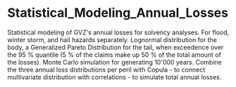 # Statistical_Modeling_Annual_Losses
Statistical modeling of GVZ's annual losses for solvency analyses. For flood, winter storm, and hail hazards separately. Lognormal distribution for the body, a Generalized Pareto Distribution for the tail, when exceedence over the 95 % quantile (5 % of the claims make up 50 % of the total amount of the losses). Monte Carlo simulation for generating 10'000 years. Combine the three annual loss distributions per peril with Copula - to connect multivariate distribution with correlations - to simulate total annual losses.
